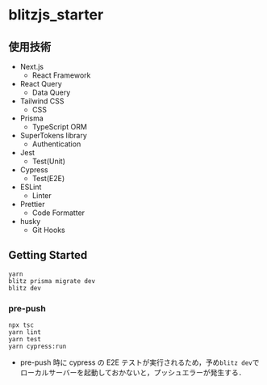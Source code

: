 # blitzjs_starter

## 使用技術

- Next.js
  - React Framework
- React Query
  - Data Query
- Tailwind CSS
  - CSS
- Prisma
  - TypeScript ORM
- SuperTokens library
  - Authentication
- Jest
  - Test(Unit)
- Cypress
  - Test(E2E)
- ESLint
  - Linter
- Prettier
  - Code Formatter
- husky
  - Git Hooks

## Getting Started

```blitz
yarn
blitz prisma migrate dev
blitz dev
```

### pre-push

```husky
npx tsc
yarn lint
yarn test
yarn cypress:run
```

- pre-push 時に cypress の E2E テストが実行されるため，予め`blitz dev`でローカルサーバーを起動しておかないと，プッシュエラーが発生する．
